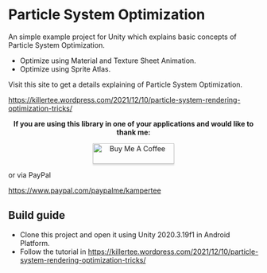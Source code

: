 # Particle System Optimization

An simple example project for Unity which explains basic concepts of Particle System Optimization.  

+ Optimize using Material and Texture Sheet Animation.
+ Optimize using Sprite Atlas. 

Visit this site to get a details explaining of Particle System Optimization.

https://killertee.wordpress.com/2021/12/10/particle-system-rendering-optimization-tricks/

**<p align="center">If you are using this library in one of your applications and would like to thank me:</p>**

<p align="center"><a href="https://www.buymeacoffee.com/KamperTee" target="_blank" ><img src="https://www.buymeacoffee.com/assets/img/custom_images/orange_img.png" alt="Buy Me A Coffee" style="height: 41px !important;width: 164px !important;box-shadow: 0px 3px 2px 0px rgba(190, 190, 190, 0.5) !important;-webkit-box-shadow: 0px 3px 2px 0px rgba(190, 190, 190, 0.5) !important;" ></a></p>

or via PayPal

https://www.paypal.com/paypalme/kampertee

## Build guide

+ Clone this project and open it using Unity 2020.3.19f1 in Android Platform.  
+ Follow the tutorial in <https://killertee.wordpress.com/2021/12/10/particle-system-rendering-optimization-tricks/>

